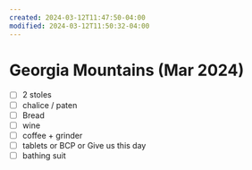 ```yaml
---
created: 2024-03-12T11:47:50-04:00
modified: 2024-03-12T11:50:32-04:00
---
```


# Georgia Mountains (Mar 2024)

- [ ] 2 stoles
- [ ] chalice / paten
- [ ] Bread
- [ ] wine
- [ ] coffee + grinder
- [ ] tablets or BCP or Give us this day
- [ ] bathing suit
